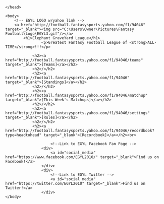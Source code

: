 <!DOCTYPE html>
<html>
	<head>
		<link type="text/css" rel="stylesheet" href="C:\Users\Owner\Documents\Coding\CSS\EGYL Style.css"/>
		<title>Elephant GraveYard League</title>
		
	</head>

	<body>
		<!-- EGYL LOGO w/yahoo link -->
		<a href="http://football.fantasysports.yahoo.com/f1/94046" target="_blank"><img src="C:\Users\Owner\Pictures\Fantasy Football\Logo\EGYL3.gif"/></a>
			<h1>Elephant GraveYard League</h1>
					<p>Greatest Fantasy Football League of <strong>ALL-TIME</strong>!!!</p>
					
				<h2><a href="http://football.fantasysports.yahoo.com/f1/94046/teams" target="_blank">[Teams]</a></h2>
				<h2>/</h2>
				<h2><a href="http://football.fantasysports.yahoo.com/f1/94046" target="_blank">[Standings]</a></h2>
				<h2>/</h2>
				<h2><a href="http://football.fantasysports.yahoo.com/f1/94046/matchup" target="_blank">[This Week's Matchups]</a></h2>
				<h2>/</h2>
				<h2><a href="http://football.fantasysports.yahoo.com/f1/94046/settings" target="_blank">[Rules]</a></h2>
				<h2>/</h2>
				<h2><a href="http://football.fantasysports.yahoo.com/f1/94046/recordbook?type=headtohead" target="_blank">[Recordbook]</a></h2><br>	
				
						<!--Link to EGYL Facebook Fan Page -->
					<div>
						<a id="social_media" href="https://www.facebook.com/EGYL2010/" target="_blank">Find us on Facebook!</a>
					</div>
					<div>	
						<!--Link to EGYL Twitter -->
						<a id="social_media" href="https://twitter.com/EGYL2010" target="_blank">Find us on Twitter!</a>
					</div>
	</body>
</html>
